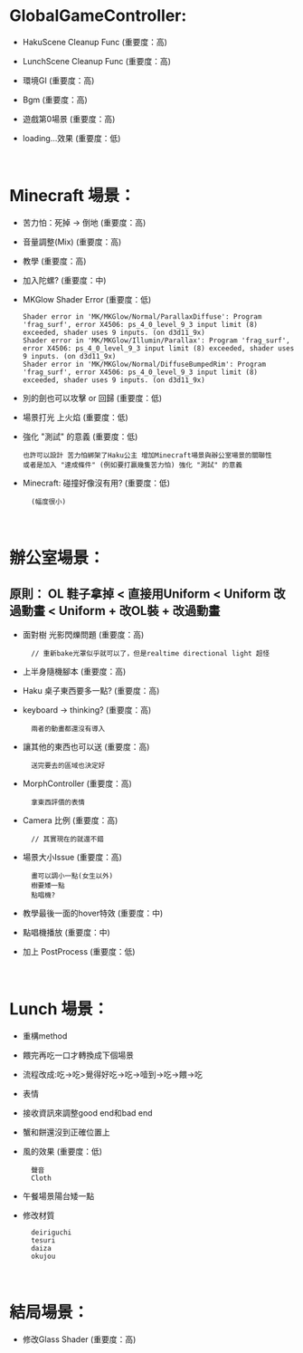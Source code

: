 # GlobalGameController:
    
* HakuScene Cleanup Func (重要度：高)

* LunchScene Cleanup Func  (重要度：高)

* 環境GI (重要度：高)

* Bgm  (重要度：高)

* 遊戲第0場景  (重要度：高)

* loading...效果 (重要度：低)



<br />

# Minecraft 場景：

* 苦力怕：死掉 -> 倒地 (重要度：高)


* 音量調整(Mix) (重要度：高)
    
* 教學 (重要度：高)
    
* 加入陀螺? (重要度：中)

* MKGlow Shader Error (重要度：低)
    ```
    Shader error in 'MK/MKGlow/Normal/ParallaxDiffuse': Program 'frag_surf', error X4506: ps_4_0_level_9_3 input limit (8) exceeded, shader uses 9 inputs. (on d3d11_9x)
    Shader error in 'MK/MKGlow/Illumin/Parallax': Program 'frag_surf', error X4506: ps_4_0_level_9_3 input limit (8) exceeded, shader uses 9 inputs. (on d3d11_9x)
    Shader error in 'MK/MKGlow/Normal/DiffuseBumpedRim': Program 'frag_surf', error X4506: ps_4_0_level_9_3 input limit (8) exceeded, shader uses 9 inputs. (on d3d11_9x)
    ```

* 別的劍也可以攻擊 or 回歸 (重要度：低)

* 場景打光 上火焰 (重要度：低)


* 強化 "測試" 的意義 (重要度：低)
    
    ```
    也許可以設計 苦力怕綁架了Haku公主 增加Minecraft場景與辦公室場景的關聯性
    或者是加入 "達成條件" (例如要打贏幾隻苦力怕) 強化 "測試" 的意義
    ```
       
* Minecraft: 碰撞好像沒有用? (重要度：低)

        (幅度很小)

<br />

# 辦公室場景：

## 原則： OL 鞋子拿掉 < 直接用Uniform < Uniform 改過動畫 < Uniform + 改OL裝 + 改過動畫

* 面對樹 光影閃爍問題 (重要度：高)
    
        // 重新bake光罩似乎就可以了，但是realtime directional light 超怪

* 上半身隨機腳本 (重要度：高)

* Haku 桌子東西要多一點? (重要度：高)

* keyboard -> thinking? (重要度：高)

        兩者的動畫都還沒有導入


* 讓其他的東西也可以送 (重要度：高)
    
        送完要去的區域也決定好
       
* MorphController (重要度：高)

        拿東西評價的表情


* Camera 比例 (重要度：高)
    
        // 其實現在的就還不錯


* 場景大小Issue (重要度：高)
    
        畫可以調小一點(女生以外)
        樹要矮一點
        點唱機?
       
* 教學最後一面的hover特效 (重要度：中)

* 點唱機播放 (重要度：中)

* 加上 PostProcess (重要度：低)

<br />

# Lunch 場景：

* 重構method

* 餵完再吃一口才轉換成下個場景

* 流程改成:吃->吃>覺得好吃->吃->噎到->吃->餵->吃

* 表情

* 接收資訊來調整good end和bad end

* 蟹和餅還沒到正確位置上

* 風的效果 (重要度：低)

        聲音
        Cloth

* 午餐場景陽台矮一點

* 修改材質

        deiriguchi
        tesuri
        daiza
        okujou
<br />

# 結局場景：

* 修改Glass Shader  (重要度：高)

